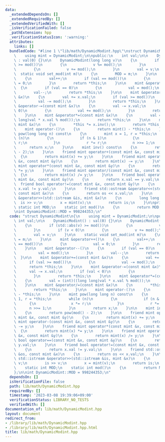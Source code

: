 ```yaml
---
data:
  _extendedDependsOn: []
  _extendedRequiredBy: []
  _extendedVerifiedWith: []
  _isVerificationFailed: false
  _pathExtension: hpp
  _verificationStatusIcon: ':warning:'
  attributes:
    links: []
  bundledCode: "#line 1 \"lib/math/DynamicModint.hpp\"\nstruct DynamicModint\n{\n\
    \    using mint = DynamicModint;\n\npublic:\n    int val;\n\n    DynamicModint()\
    \ : val(0) {}\n\n    DynamicModint(long long v)\n    {\n        if (std::abs(v)\
    \ >= mod())\n        {\n            v %= mod();\n        }\n        if (v < 0)\n\
    \        {\n            v += mod();\n        }\n        val = v;\n    }\n\n  \
    \  static void set_mod(int m)\n    {\n        MOD = m;\n    }\n\n    mint &operator++()\n\
    \    {\n        val++;\n        if (val == mod())\n        {\n            val\
    \ = 0;\n        }\n        return *this;\n    }\n\n    mint &operator--()\n  \
    \  {\n        if (val == 0)\n        {\n            val = mod();\n        }\n\
    \        val--;\n        return *this;\n    }\n\n    mint &operator+=(const mint\
    \ &x)\n    {\n        val += x.val;\n        if (val >= mod())\n        {\n  \
    \          val -= mod();\n        }\n        return *this;\n    }\n\n    mint\
    \ &operator-=(const mint &x)\n    {\n        val -= x.val;\n        if (val <\
    \ 0)\n        {\n            val += mod();\n        }\n        return *this;\n\
    \    }\n\n    mint &operator*=(const mint &x)\n    {\n        val = (int)((long\
    \ long)val * x.val % mod());\n        return *this;\n    }\n\n    mint &operator/=(const\
    \ mint &x)\n    {\n        *this *= x.inv();\n        return *this;\n    }\n\n\
    \    mint operator-()\n    {\n        return mint() - *this;\n    }\n\n    mint\
    \ pow(long long n) const\n    {\n        mint x = 1, r = *this;\n        while\
    \ (n)\n        {\n            if (n & 1)\n            {\n                x *=\
    \ r;\n            }\n            r *= r;\n            n >>= 1;\n        }\n  \
    \      return x;\n    }\n\n    mint inv() const\n    {\n        return pow(mod()\
    \ - 2);\n    }\n\n    friend mint operator+(const mint &x, const mint &y)\n  \
    \  {\n        return mint(x) += y;\n    }\n\n    friend mint operator-(const mint\
    \ &x, const mint &y)\n    {\n        return mint(x) -= y;\n    }\n\n    friend\
    \ mint operator*(const mint &x, const mint &y)\n    {\n        return mint(x)\
    \ *= y;\n    }\n\n    friend mint operator/(const mint &x, const mint &y)\n  \
    \  {\n        return mint(x) /= y;\n    }\n\n    friend bool operator==(const\
    \ mint &x, const mint &y)\n    {\n        return x.val == y.val;\n    }\n\n  \
    \  friend bool operator!=(const mint &x, const mint &y)\n    {\n        return\
    \ x.val != y.val;\n    }\n\n    friend std::ostream &operator<<(std::ostream &os,\
    \ const mint &x)\n    {\n        return os << x.val;\n    }\n\n    friend std::istream\
    \ &operator>>(std::istream &is, mint &x)\n    {\n        long long v;\n      \
    \  is >> v;\n        x = mint(v);\n        return is;\n    }\n\nprivate:\n   \
    \ static int MOD;\n    static int mod()\n    {\n        return MOD;\n    }\n};\n\
    \nint DynamicModint::MOD = 998244353;\n"
  code: "struct DynamicModint\n{\n    using mint = DynamicModint;\n\npublic:\n   \
    \ int val;\n\n    DynamicModint() : val(0) {}\n\n    DynamicModint(long long v)\n\
    \    {\n        if (std::abs(v) >= mod())\n        {\n            v %= mod();\n\
    \        }\n        if (v < 0)\n        {\n            v += mod();\n        }\n\
    \        val = v;\n    }\n\n    static void set_mod(int m)\n    {\n        MOD\
    \ = m;\n    }\n\n    mint &operator++()\n    {\n        val++;\n        if (val\
    \ == mod())\n        {\n            val = 0;\n        }\n        return *this;\n\
    \    }\n\n    mint &operator--()\n    {\n        if (val == 0)\n        {\n  \
    \          val = mod();\n        }\n        val--;\n        return *this;\n  \
    \  }\n\n    mint &operator+=(const mint &x)\n    {\n        val += x.val;\n  \
    \      if (val >= mod())\n        {\n            val -= mod();\n        }\n  \
    \      return *this;\n    }\n\n    mint &operator-=(const mint &x)\n    {\n  \
    \      val -= x.val;\n        if (val < 0)\n        {\n            val += mod();\n\
    \        }\n        return *this;\n    }\n\n    mint &operator*=(const mint &x)\n\
    \    {\n        val = (int)((long long)val * x.val % mod());\n        return *this;\n\
    \    }\n\n    mint &operator/=(const mint &x)\n    {\n        *this *= x.inv();\n\
    \        return *this;\n    }\n\n    mint operator-()\n    {\n        return mint()\
    \ - *this;\n    }\n\n    mint pow(long long n) const\n    {\n        mint x =\
    \ 1, r = *this;\n        while (n)\n        {\n            if (n & 1)\n      \
    \      {\n                x *= r;\n            }\n            r *= r;\n      \
    \      n >>= 1;\n        }\n        return x;\n    }\n\n    mint inv() const\n\
    \    {\n        return pow(mod() - 2);\n    }\n\n    friend mint operator+(const\
    \ mint &x, const mint &y)\n    {\n        return mint(x) += y;\n    }\n\n    friend\
    \ mint operator-(const mint &x, const mint &y)\n    {\n        return mint(x)\
    \ -= y;\n    }\n\n    friend mint operator*(const mint &x, const mint &y)\n  \
    \  {\n        return mint(x) *= y;\n    }\n\n    friend mint operator/(const mint\
    \ &x, const mint &y)\n    {\n        return mint(x) /= y;\n    }\n\n    friend\
    \ bool operator==(const mint &x, const mint &y)\n    {\n        return x.val ==\
    \ y.val;\n    }\n\n    friend bool operator!=(const mint &x, const mint &y)\n\
    \    {\n        return x.val != y.val;\n    }\n\n    friend std::ostream &operator<<(std::ostream\
    \ &os, const mint &x)\n    {\n        return os << x.val;\n    }\n\n    friend\
    \ std::istream &operator>>(std::istream &is, mint &x)\n    {\n        long long\
    \ v;\n        is >> v;\n        x = mint(v);\n        return is;\n    }\n\nprivate:\n\
    \    static int MOD;\n    static int mod()\n    {\n        return MOD;\n    }\n\
    };\n\nint DynamicModint::MOD = 998244353;\n"
  dependsOn: []
  isVerificationFile: false
  path: lib/math/DynamicModint.hpp
  requiredBy: []
  timestamp: '2023-03-08 19:39:06+09:00'
  verificationStatus: LIBRARY_NO_TESTS
  verifiedWith: []
documentation_of: lib/math/DynamicModint.hpp
layout: document
redirect_from:
- /library/lib/math/DynamicModint.hpp
- /library/lib/math/DynamicModint.hpp.html
title: lib/math/DynamicModint.hpp
---
```

